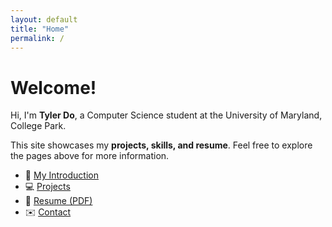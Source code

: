 ```yaml
---
layout: default
title: "Home"
permalink: /
---
```

# Welcome!

Hi, I'm **Tyler Do**, a Computer Science student at the University of Maryland, College Park.  

This site showcases my **projects, skills, and resume**. Feel free to explore the pages above for more information.

- 📄 [My Introduction](introduction.md)  
- 💻 [Projects](projects.md)  
- 📜 [Resume (PDF)](TylerDoResume.pdf)  
- ✉️ [Contact](mailto:tyler.do248@gmail.com)
